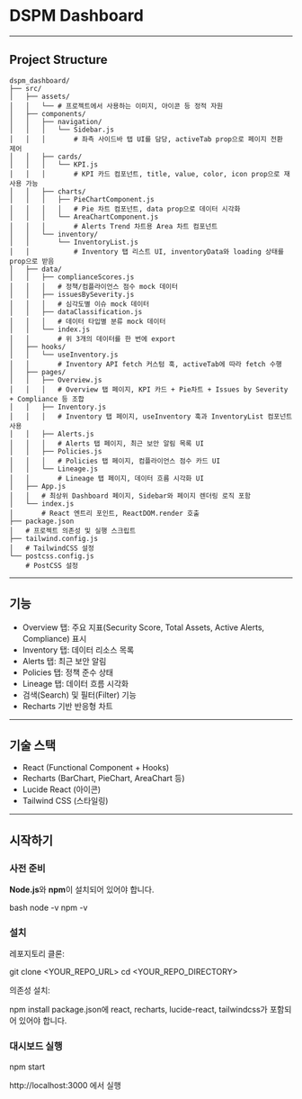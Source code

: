 # DSPM Dashboard

---

## Project Structure
```
dspm_dashboard/
├── src/
│   ├── assets/                  
│   │   └── # 프로젝트에서 사용하는 이미지, 아이콘 등 정적 자원
│   ├── components/              
│   │   ├── navigation/
│   │   │   └── Sidebar.js       
│   │   │       # 좌측 사이드바 탭 UI를 담당, activeTab prop으로 페이지 전환 제어
│   │   ├── cards/
│   │   │   └── KPI.js           
│   │   │       # KPI 카드 컴포넌트, title, value, color, icon prop으로 재사용 가능
│   │   ├── charts/
│   │   │   ├── PieChartComponent.js
│   │   │   │   # Pie 차트 컴포넌트, data prop으로 데이터 시각화
│   │   │   └── AreaChartComponent.js
│   │   │       # Alerts Trend 차트용 Area 차트 컴포넌트
│   │   └── inventory/
│   │       └── InventoryList.js
│   │           # Inventory 탭 리스트 UI, inventoryData와 loading 상태를 prop으로 받음
│   ├── data/                    
│   │   ├── complianceScores.js
│   │   │   # 정책/컴플라이언스 점수 mock 데이터
│   │   ├── issuesBySeverity.js
│   │   │   # 심각도별 이슈 mock 데이터
│   │   ├── dataClassification.js
│   │   │   # 데이터 타입별 분류 mock 데이터
│   │   └── index.js             
│   │       # 위 3개의 데이터를 한 번에 export
│   ├── hooks/
│   │   └── useInventory.js      
│   │       # Inventory API fetch 커스텀 훅, activeTab에 따라 fetch 수행
│   ├── pages/                   
│   │   ├── Overview.js          
│   │   │   # Overview 탭 페이지, KPI 카드 + Pie차트 + Issues by Severity + Compliance 등 조합
│   │   ├── Inventory.js         
│   │   │   # Inventory 탭 페이지, useInventory 훅과 InventoryList 컴포넌트 사용
│   │   ├── Alerts.js            
│   │   │   # Alerts 탭 페이지, 최근 보안 알림 목록 UI
│   │   ├── Policies.js          
│   │   │   # Policies 탭 페이지, 컴플라이언스 점수 카드 UI
│   │   └── Lineage.js           
│   │       # Lineage 탭 페이지, 데이터 흐름 시각화 UI
│   ├── App.js                   
│   │   # 최상위 Dashboard 페이지, Sidebar와 페이지 렌더링 로직 포함
│   └── index.js                 
│       # React 엔트리 포인트, ReactDOM.render 호출
├── package.json                 
│   # 프로젝트 의존성 및 실행 스크립트
├── tailwind.config.js           
│   # TailwindCSS 설정
└── postcss.config.js            
    # PostCSS 설정
```
---

## 기능

- Overview 탭: 주요 지표(Security Score, Total Assets, Active Alerts, Compliance) 표시
- Inventory 탭: 데이터 리소스 목록
- Alerts 탭: 최근 보안 알림
- Policies 탭: 정책 준수 상태
- Lineage 탭: 데이터 흐름 시각화
- 검색(Search) 및 필터(Filter) 기능
- Recharts 기반 반응형 차트

---

## 기술 스택

- React (Functional Component + Hooks)
- Recharts (BarChart, PieChart, AreaChart 등)
- Lucide React (아이콘)
- Tailwind CSS (스타일링)

---

## 시작하기

### 사전 준비

**Node.js**와 **npm**이 설치되어 있어야 합니다.

bash
node -v
npm -v

### 설치

레포지토리 클론:

git clone <YOUR_REPO_URL>
cd <YOUR_REPO_DIRECTORY>

의존성 설치:

npm install
package.json에 react, recharts, lucide-react, tailwindcss가 포함되어 있어야 합니다.

### 대시보드 실행
npm start

http://localhost:3000 에서 실행
